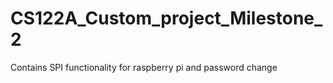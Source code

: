 # CS122A_Custom_project_Milestone_2
 Contains SPI functionality for raspberry pi and password change
